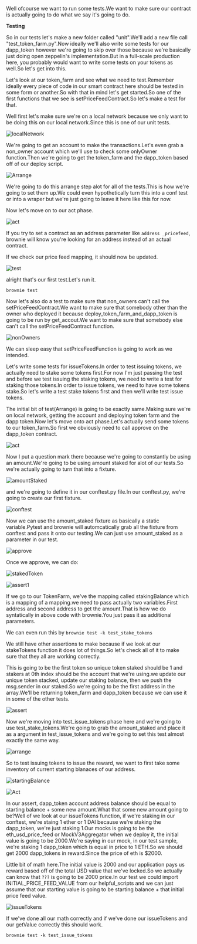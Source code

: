 Well ofcourse we want to run some tests.We want to make sure our contract is actually going to do what we say it's going to do.

**Testing**

So in our tests let's make a new folder called "unit".We'll add a new file call "test_token_farm.py".Now ideally we'll also write some tests for our dapp_token however we're going to skip over those because we're basically just doing open zeppelin's implementation.But in a full-scale production here, you probably would want to write some tests on your tokens as well.So let's get into this.

Let's look at our token_farm and see what we need to test.Remember ideally every piece of code in our smart contract here should be tested in some form or another.So with that in mind let's get started.So one of the first functions that we see is setPriceFeedContract.So let's make a test for that.

Well first let's make sure we're on a local network because we only want to be doing this on our local network.Since this is one of our unit tests.

![localNetwork](Images/n69.png)

We're going to get an account to make the transactions.Let's even grab a non_owner account which we'll use to check some onlyOwner function.Then we're going to get the token_farm and the dapp_token based off of our deploy script.

![Arrange](Images/n70.png)

We're going to do this arrange step alot for all of the tests.This is how we're going to set them up.We could even hypothetically turn this into a conf test or into a wraper but we're just going to leave it here like this for now.

Now let's move on to our act phase.

![act](Images/n71.png)

If you try to set a contract as an address parameter like `address _pricefeed`, brownie will know you're looking for an address instead of an actual contract.

If we check our price feed mapping, it should now be updated.

![test](Images/n72.png)

alright that's our first test.Let's run it.

`brownie test`

Now let's also do a test to make sure that non_owners can't call the setPriceFeedContract.We want to make sure that somebody other than the owner who deployed it because deploy_token_farm_and_dapp_token is going to be run by get_accout.We want to make sure that somebody else can't call the setPriceFeedContract function.

![nonOwners](Images/n73.png)

We can sleep easy that setPriceFeedFunction is going to work as we intended.

Let's write some tests for issueTokens.In order to test issuing tokens, we actually need to stake some tokens first.For now I'm just passing the test and before we test issuing the staking tokens, we need to write a test for staking those tokens.In order to issue tokens, we need to have some tokens stake.So let's write a test stake tokens first and then we'll write test issue tokens.

The initial bit of test(Arrange) is going to be exactly same.Making sure we're on local network, getting the account and deploying token farm and the dapp token.Now let's move onto act phase.Let's actually send some tokens to our token_farm.So first we obviously need to call approve on the dapp_token contract.

![act](Images/n74.png)

Now I put a question mark there because we're going to constantly be using an amount.We're going to be using amount staked for alot of our tests.So we're actually going to turn that into a fixture.

![amountStaked](Images/n75.png)

and we're going to define it in our conftest.py file.In our conftest.py, we're going to create our first fixture.

![conftest](Images/n76.png)

Now we can use the amount_staked fixture as basically a static variable.Pytest and brownie will automcatically grab all the fixture from conftest and pass it onto our testing.We can just use amount_staked as a parameter in our test.

![approve](Images/n77.png)

Once we approve, we can do:

![stakedToken](Images/n78.png)

![assert1](Images/n79.png)

If we go to our TokenFarm, we've the mapping called stakingBalance which is a mapping of a mapping.we need to pass actually two variables.First address and second address to get the amount.That is how we do syntatically in above code with brownie.You just pass it as additional parameters.

We can even run this by `brownie test -k test_stake_tokens`

We still have other assertions to make because if we look at our stakeTokens function it does lot of things.So let's check all of it to make sure that they all are working correctly.

This is going to be the first token so unique token staked should be 1 and stakers at 0th index should be the account that we're using.we update our unique token stacked, update our staking balance, then we push the msg.sender in our staked.So we're going to be the first address in the array.We'll be returning token_farm and dapp_token because we can use it in some of the other tests.

![assert](Images/n80.png)

Now we're moving into test_issue_tokens phase here and we're going to use test_stake_tokens.We're going to grab the amount_staked and place it as a argument in test_issue_tokens and we're going to set this test almost exactly the same way.

![arrange](Images/n81.png)

So to test issuing tokens to issue the reward, we want to first take some inventory of current starting blanaces of our address.

![startingBalance](Images/n82.png)

![Act](Images/n83.png)

In our assert, dapp_token account address balance should be equal to starting balance + some new amount.What that some new amount going to be?Well of we look at our issueTokens function, if we're staking in our conftest, we're staing 1 ether or 1 DAI because we're staking the dapp_token, we're just staking 1.Our mocks is going to be the eth_usd_price_feed or MockV3Aggregator when we deploy it, the initial value is going to be 2000.We're saying in our mock, in our test sample, we're staking 1 dapp_token which is equal in price to 1 ETH.So we should get 2000 dapp_tokens in reward.Since the price of eth is $2000.

Little bit of math here.The initial value is 2000 and our application pays us reward based off of the total USD value that we've locked.So we actually can know that `???` is going to be 2000 price.In our test we could import INITIAL_PRICE_FEED_VALUE from our helpful_scripts and we can just assume that our starting value is going to be starting balance + that initial price feed value.

![issueTokens](Images/n84.png)

If we've done all our math correctly and if we've done our issueTokens and our getValue correctly this should work.

`brownie test -k test_issue_tokens`







